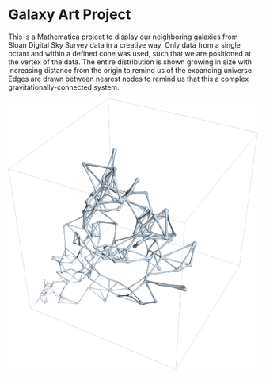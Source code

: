 # Galaxy Art Project
This is a Mathematica project to display our neighboring galaxies from Sloan Digital Sky Survey data in a creative way. Only data from a single octant and within a defined cone was used, such that we are positioned at the vertex of the data. The entire distribution is shown growing in size with increasing distance from the origin to remind us of the expanding universe. Edges are drawn between nearest nodes to remind us that this a complex gravitationally-connected system.

![Galaxy Graph Render](render.png)
